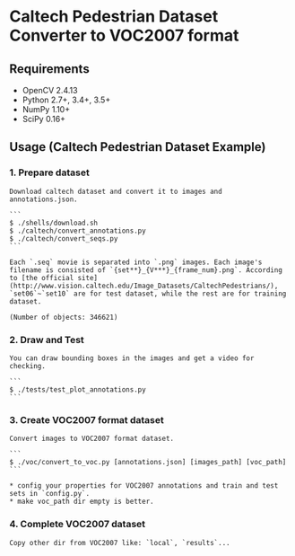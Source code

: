# Caltech Pedestrian Dataset Converter to VOC2007 format

## Requirements

- OpenCV 2.4.13
- Python 2.7+, 3.4+, 3.5+
- NumPy 1.10+
- SciPy 0.16+

## Usage (Caltech Pedestrian Dataset Example)

### 1. Prepare dataset

    Download caltech dataset and convert it to images and annotations.json.

    ```
    $ ./shells/download.sh
    $ ./caltech/convert_annotations.py
    $ ./caltech/convert_seqs.py
    ```

    Each `.seq` movie is separated into `.png` images. Each image's filename is consisted of `{set**}_{V***}_{frame_num}.png`. According to [the official site](http://www.vision.caltech.edu/Image_Datasets/CaltechPedestrians/), `set06`~`set10` are for test dataset, while the rest are for training dataset.

    (Number of objects: 346621)

### 2. Draw and Test

    You can draw bounding boxes in the images and get a video for checking.

    ```
    $ ./tests/test_plot_annotations.py
    ```

### 3. Create VOC2007 format dataset

    Convert images to VOC2007 format dataset.

    ```
    $ ./voc/convert_to_voc.py [annotations.json] [images_path] [voc_path]
    ```

    * config your properties for VOC2007 annotations and train and test sets in `config.py`.
    * make voc_path dir empty is better.

### 4. Complete VOC2007 dataset

    Copy other dir from VOC2007 like: `local`, `results`...
